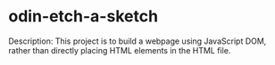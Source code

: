 # odin-etch-a-sketch

Description: This project is to build a webpage using JavaScript DOM, rather than directly placing HTML elements in the HTML file.
